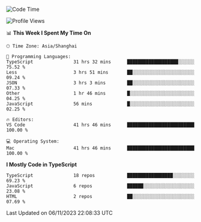 <!--START_SECTION:waka-->
![Code Time](http://img.shields.io/badge/Code%20Time-5%2C382%20hrs%2045%20mins-blue)

![Profile Views](http://img.shields.io/badge/Profile%20Views-1-blue)

📊 **This Week I Spent My Time On** 

```text
🕑︎ Time Zone: Asia/Shanghai

💬 Programming Languages: 
TypeScript               31 hrs 32 mins      ███████████████████░░░░░░   75.52 % 
Less                     3 hrs 51 mins       ██░░░░░░░░░░░░░░░░░░░░░░░   09.24 % 
JSON                     3 hrs 3 mins        ██░░░░░░░░░░░░░░░░░░░░░░░   07.33 % 
Other                    1 hr 46 mins        █░░░░░░░░░░░░░░░░░░░░░░░░   04.25 % 
JavaScript               56 mins             █░░░░░░░░░░░░░░░░░░░░░░░░   02.25 % 

🔥 Editors: 
VS Code                  41 hrs 46 mins      █████████████████████████   100.00 % 

💻 Operating System: 
Mac                      41 hrs 46 mins      █████████████████████████   100.00 % 
```

**I Mostly Code in TypeScript** 

```text
TypeScript               18 repos            █████████████████░░░░░░░░   69.23 % 
JavaScript               6 repos             ██████░░░░░░░░░░░░░░░░░░░   23.08 % 
HTML                     2 repos             ██░░░░░░░░░░░░░░░░░░░░░░░   07.69 % 
```




 Last Updated on 06/11/2023 22:08:33 UTC
<!--END_SECTION:waka-->

